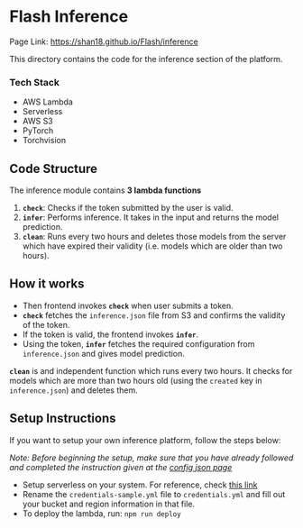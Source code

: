 # Flash Inference

Page Link: https://shan18.github.io/Flash/inference

This directory contains the code for the inference section of the platform.

### Tech Stack

- AWS Lambda
- Serverless
- AWS S3
- PyTorch
- Torchvision

## Code Structure

The inference module contains **3 lambda functions**

1. **`check`**: Checks if the token submitted by the user is valid.
2. **`infer`**: Performs inference. It takes in the input and returns the model prediction.
3. **`clean`**: Runs every two hours and deletes those models from the server which have expired their validity (i.e. models which are older than two hours).

## How it works

- Then frontend invokes **`check`** when user submits a token.
- **`check`** fetches the `inference.json` file from S3 and confirms the validity of the token.
- If the token is valid, the frontend invokes **`infer`**.
- Using the token, **`infer`** fetches the required configuration from `inference.json` and gives model prediction.

**`clean`** is and independent function which runs every two hours. It checks for models which are more than two hours old (using the `created` key in `inference.json`) and deletes them.

## Setup Instructions

If you want to setup your own inference platform, follow the steps below:

_Note: Before beginning the setup, make sure that you have already followed and completed the instruction given at the [config json page](../config_json/README.md#Setup-Instructions)_

- Setup serverless on your system. For reference, check [this link](https://www.serverless.com/framework/docs/providers/aws/guide/installation/)
- Rename the `credentials-sample.yml` file to `credentials.yml` and fill out your bucket and region information in that file.
- To deploy the lambda, run: `npm run deploy`
